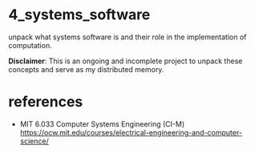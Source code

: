 # 4_systems_software

unpack what systems software is and their role in the implementation of computation.

**Disclaimer**: This is an ongoing and incomplete project to unpack these concepts and serve as my distributed memory.

# references
* MIT 6.033	Computer Systems Engineering (CI-M)
    https://ocw.mit.edu/courses/electrical-engineering-and-computer-science/
